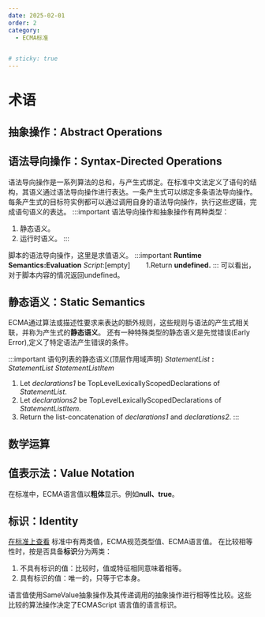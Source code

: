 ```yaml
---
date: 2025-02-01
order: 2
category:
  - ECMA标准


# sticky: true
---
```


# **术语**

## **抽象操作：Abstract Operations**

## **语法导向操作：Syntax-Directed Operations**
语法导向操作是一系列算法的总和，与产生式绑定。在标准中文法定义了语句的结构，其语义通过语法导向操作进行表达。一条产生式可以绑定多条语法导向操作。
每条产生式的目标符实例都可以通过调用自身的语法导向操作，执行这些逻辑，完成语句语义的表达。
:::important
语法导向操作和抽象操作有两种类型：
1. 静态语义。
2. 运行时语义。
:::

脚本的语法导向操作，这里是求值语义。
:::important 
**Runtime Semantics:Evaluation**
*Script*:[empty]
&emsp;&emsp;1.Return **undefined.**
:::
可以看出，对于脚本内容的情况返回undefined。

## **静态语义：Static Semantics**

ECMA通过算法或描述性要求来表达的额外规则，这些规则与语法的产生式相关联，并称为产生式的**静态语义**。
还有一种特殊类型的静态语义是先觉错误(Early Error),定义了特定语法产生错误的条件。

:::important 语句列表的静态语义(顶层作用域声明)
*StatementList* **:** *StatementList StatementListItem*
1. Let *declarations1* be TopLevelLexicallyScopedDeclarations of *StatementList*.
2. Let *declarations2* be TopLevelLexicallyScopedDeclarations of *StatementListItem*.
3. Return the list-concatenation of *declarations1* and *declarations2*.
:::

## **数学运算**

## **值表示法：Value Notation**

在标准中，ECMA语言值以**粗体**显示。例如**null、true**。
## **标识：Identity**

[在标准上查看](https://262.ecma-international.org/#sec-identity)
标准中有两类值，ECMA规范类型值、ECMA语言值。
在比较相等性时，按是否具备**标识**分为两类：
1. 不具有标识的值：比较时，值或特征相同意味着相等。
2. 具有标识的值：唯一的，只等于它本身。

语言值使用SameValue抽象操作及其传递调用的抽象操作进行相等性比较。这些比较的算法操作决定了ECMAScript 语言值的语言标识。